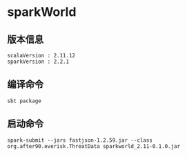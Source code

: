 # sparkWorld

## 版本信息
```
scalaVersion : 2.11.12
sparkVersion : 2.2.1
```

## 编译命令
```
sbt package
```

## 启动命令
```
spark-submit --jars fastjson-1.2.59.jar --class org.after90.everisk.ThreatData sparkworld_2.11-0.1.0.jar
```